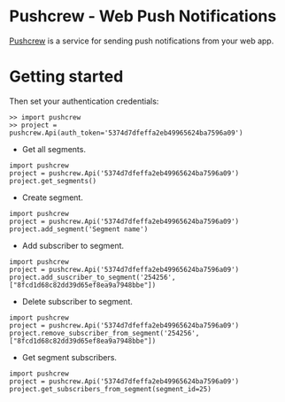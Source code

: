# Pushcrew - Web Push Notifications

[Pushcrew](https://pushcrew.com) is a service for sending push notifications from your web app.

# Getting started

Then set your authentication credentials:
```
>> import pushcrew
>> project = pushcrew.Api(auth_token='5374d7dfeffa2eb49965624ba7596a09')
```

* Get all segments.
```
import pushcrew
project = pushcrew.Api('5374d7dfeffa2eb49965624ba7596a09')
project.get_segments()
```

* Create segment.
```
import pushcrew
project = pushcrew.Api('5374d7dfeffa2eb49965624ba7596a09')
project.add_segment('Segment name')
```

* Add subscriber to segment.
```
import pushcrew
project = pushcrew.Api('5374d7dfeffa2eb49965624ba7596a09')
project.add_suscriber_to_segment('254256', ["8fcd1d68c82dd39d65ef8ea9a7948bbe"])
```

* Delete subscriber to segment.
```
import pushcrew
project = pushcrew.Api('5374d7dfeffa2eb49965624ba7596a09')
project.remove_subscriber_from_segment('254256', ["8fcd1d68c82dd39d65ef8ea9a7948bbe"])
```

* Get segment subscribers.
```
import pushcrew
project = pushcrew.Api('5374d7dfeffa2eb49965624ba7596a09')
project.get_subscribers_from_segment(segment_id=25)
```
